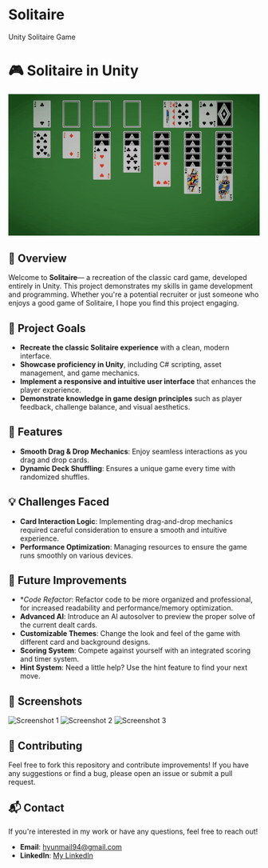 # Solitaire
Unity Solitaire Game

# 🎮 Solitaire in Unity

![Solitaire Gameplay](https://github.com/UniQxGit/Solitaire/blob/main/GithubAssets/Gameplay_1.gif)

## 📝 Overview

Welcome to **Solitaire**— a recreation of the classic card game, developed entirely in Unity. This project demonstrates my skills in game development and programming. Whether you're a potential recruiter or just someone who enjoys a good game of Solitaire, I hope you find this project engaging.

## 🎯 Project Goals

- **Recreate the classic Solitaire experience** with a clean, modern interface.
- **Showcase proficiency in Unity**, including C# scripting, asset management, and game mechanics.
- **Implement a responsive and intuitive user interface** that enhances the player experience.
- **Demonstrate knowledge in game design principles** such as player feedback, challenge balance, and visual aesthetics.

## 🚀 Features
- **Smooth Drag & Drop Mechanics**: Enjoy seamless interactions as you drag and drop cards.
- **Dynamic Deck Shuffling**: Ensures a unique game every time with randomized shuffles.


## 💡 Challenges Faced
- **Card Interaction Logic**: Implementing drag-and-drop mechanics required careful consideration to ensure a smooth and intuitive experience.
- **Performance Optimization**: Managing resources to ensure the game runs smoothly on various devices.

## 🚧 Future Improvements
- **Code Refactor*: Refactor code to be more organized and professional, for increased readability and performance/memory optimization. 
- **Advanced AI**: Introduce an AI autosolver to preview the proper solve of the current dealt cards.
- **Customizable Themes**: Change the look and feel of the game with different card and background designs.
- **Scoring System**: Compete against yourself with an integrated scoring and timer system.
- **Hint System**: Need a little help? Use the hint feature to find your next move.

## 📸 Screenshots
![Screenshot 1](path-to-screenshot1.png)
![Screenshot 2](path-to-screenshot2.png)
![Screenshot 3](path-to-screenshot3.png)

## 🤝 Contributing

Feel free to fork this repository and contribute improvements! If you have any suggestions or find a bug, please open an issue or submit a pull request.

## 📬 Contact

If you're interested in my work or have any questions, feel free to reach out!

- **Email**: hyunmail94@gmail.com
- **LinkedIn**: [My LinkedIn]([https://linkedin.com/in/yourprofile](https://www.linkedin.com/in/hyunsiklee1212/))
